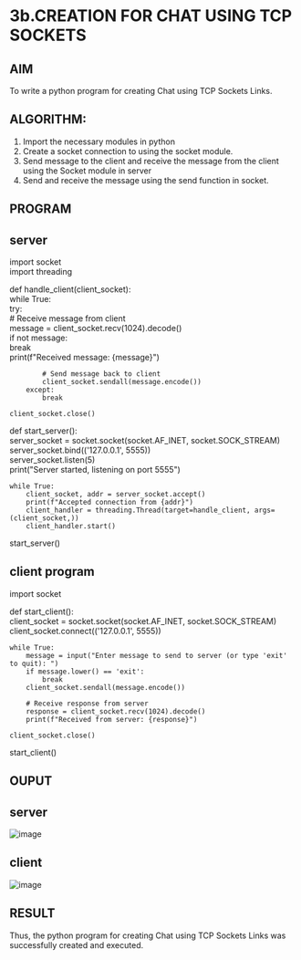 # 3b.CREATION FOR CHAT USING TCP SOCKETS
## AIM
To write a python program for creating Chat using TCP Sockets Links.
## ALGORITHM:
1. Import the necessary modules in python
2. Create a socket connection to using the socket module.
3. Send message to the client and receive the message from the client using the Socket module in
 server
4. Send and receive the message using the send function in socket.
## PROGRAM
## server
import socket   
import threading   

def handle_client(client_socket):     
    while True:     
        try:      
            # Receive message from client     
            message = client_socket.recv(1024).decode()     
            if not message:       
                break   
            print(f"Received message: {message}")   

            # Send message back to client   
            client_socket.sendall(message.encode())   
        except:   
            break   

    client_socket.close()   
  
def start_server():   
    server_socket = socket.socket(socket.AF_INET, socket.SOCK_STREAM)   
    server_socket.bind(('127.0.0.1', 5555))    
    server_socket.listen(5)    
    print("Server started, listening on port 5555")    

    while True:   
        client_socket, addr = server_socket.accept()   
        print(f"Accepted connection from {addr}")    
        client_handler = threading.Thread(target=handle_client, args=(client_socket,))   
        client_handler.start()   
   
start_server()   

## client program 
import socket

def start_client():   
    client_socket = socket.socket(socket.AF_INET, socket.SOCK_STREAM)   
    client_socket.connect(('127.0.0.1', 5555))   

    while True:   
        message = input("Enter message to send to server (or type 'exit' to quit): ")   
        if message.lower() == 'exit':   
            break    
        client_socket.sendall(message.encode())   

        # Receive response from server   
        response = client_socket.recv(1024).decode()  
        print(f"Received from server: {response}")   

    client_socket.close()    

start_client()   


## OUPUT
## server 
![image](https://github.com/kavisree86/3b_CHAT_USING_TCP_SOCKETS/assets/145759687/d33d7e08-4560-4cb0-afc3-d6741cd46cf7)
## client
![image](https://github.com/kavisree86/3b_CHAT_USING_TCP_SOCKETS/assets/145759687/9ff83cf3-a1cb-420c-83fc-9fea3f8740c8)

## RESULT
Thus, the python program for creating Chat using TCP Sockets Links was successfully 
created and executed.
